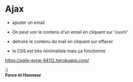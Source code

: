 # Ajax

- ajouter un email

- On peut voir le contenu d'un email en cliquant sur 'ouvrir'

- detruire le contenu du mail en cliquant sur effacer

- le CSS est très minimaliste mais ça fonctionne 

https://agile-eyrie-94112.herokuapp.com/

:)
<br/>
**Force et Honneur**
